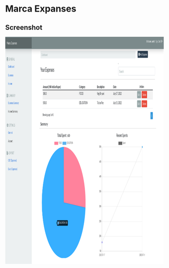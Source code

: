 # Marca Expanses

## Screenshot
<img src="https://github.com/amit9838/Marca-Expanse/blob/master/screenshots/dashboard.png" width="1280" height="720"/>